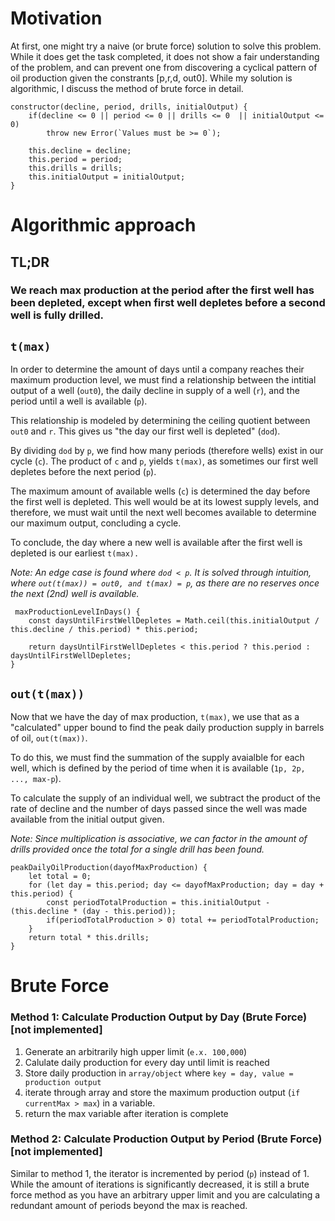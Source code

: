 # Motivation

At first, one might try a naive (or brute force) solution to solve this problem. While it does get the task completed, it does not show a fair understanding of the problem, and can prevent one from discovering a cyclical pattern of oil production given the constrants [p,r,d, out0]. While my solution is algorithmic, I discuss the method of brute force in detail.

    constructor(decline, period, drills, initialOutput) {
        if(decline <= 0 || period <= 0 || drills <= 0  || initialOutput <= 0) 
            throw new Error(`Values must be >= 0`);

        this.decline = decline;
        this.period = period;
        this.drills = drills;
        this.initialOutput = initialOutput;
    }

# Algorithmic approach

## TL;DR
### We reach max production at the period after the first well has been depleted, except when first well depletes before a second well is fully drilled.

## `t(max)`

In order to determine the amount of days until a company reaches their maximum production level, we must find a relationship between the intitial output of a well (`out0`), the daily decline in supply of a well (`r`), and the period until a well is available (`p`).

This relationship is modeled by determining the ceiling quotient between `out0` and `r`. This gives us "the day our first well is depleted" (`dod`). 

By dividing `dod` by `p`, we find how many periods (therefore wells) exist in our cycle (`c`). The product of `c` and `p`, yields `t(max)`, as sometimes our first well depletes before the next period (`p`).

The maximum amount of available wells (`c`) is determined the day before the first well is depleted. This well would be at its lowest supply levels, and therefore, we must wait until the next well becomes available to determine our maximum output, concluding a cycle. 

To conclude, the day where a new well is available after the first well is depleted is our earliest `t(max).`
 
 *Note: An edge case is found where `dod < p`. It is solved through intuition, where `out(t(max)) = out0, and t(max) = p`, as there are no reserves once the next (2nd) well is available.*

     maxProductionLevelInDays() {
        const daysUntilFirstWellDepletes = Math.ceil(this.initialOutput / this.decline / this.period) * this.period;
        
        return daysUntilFirstWellDepletes < this.period ? this.period : daysUntilFirstWellDepletes;
    }

## `out(t(max))`

Now that we have the day of max production, `t(max)`, we use that as a "calculated" upper bound to find the peak daily production supply in barrels of oil, `out(t(max))`. 

To do this, we must find the summation of the supply avaialble for each well, which is defined by the period of time when it is available (`1p, 2p, ..., max-p`). 

To calculate the supply of an individual well, we subtract the product of the rate of decline and the number of days passed since the well was made available from the initial output given. 

*Note: Since multiplication is associative, we can factor in the amount of drills provided once the total for a single drill has been found.*

    peakDailyOilProduction(dayofMaxProduction) { 
        let total = 0;
        for (let day = this.period; day <= dayofMaxProduction; day = day + this.period) {
            const periodTotalProduction = this.initialOutput - (this.decline * (day - this.period));
            if(periodTotalProduction > 0) total += periodTotalProduction;
        }
        return total * this.drills;
    }

# Brute Force

### Method 1: Calculate Production Output by Day (Brute Force)  [not implemented]

1. Generate an arbitrarily high upper limit (`e.x. 100,000`)
2. Calulate daily production for every day until limit is reached
3. Store daily production in `array/object` where 
        `key = day, value = production output`
4. iterate through array and store the maximum production output (`if currentMax > max`) in a variable.
5. return the max variable after iteration is complete


### Method 2: Calculate Production Output by Period (Brute Force) [not implemented]

Similar to method 1, the iterator is incremented by period (`p`) instead of 1. While the amount of iterations is significantly decreased, it is still a brute force method as you have an arbitrary upper limit and you are calculating a redundant amount of periods beyond the max is reached.
